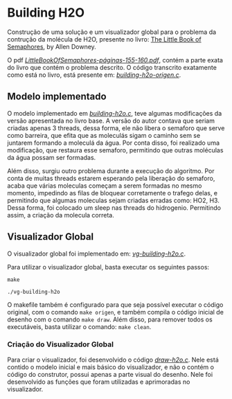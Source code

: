 # Building H2O

Construção de uma solução e um visualizador global para o problema da contrução da molécula de H2O, presente no livro: [The Little Book of Semaphores](https://greenteapress.com/wp/semaphores/), by Allen Downey.

O pdf [*LittleBookOfSemaphores-páginas-155-160.pdf*](LittleBookOfSemaphores-páginas-155-160.pdf),
contém a parte exata do livro que contém o problema descrito.
O código transcrito exatamente como está no livro, está presente em:
[*building-h2o-origen.c*](building-h2o-origen.c).

## Modelo implementado

O modelo implementado em [*building-h2o.c*](building-h2o.c), teve algumas modificações da versão apresentada
no livro base. A versão do autor contava que seriam criadas apenas 3 threads, dessa forma,
ele não libera o semaforo que serve como barreira, que efita que as moleculás
sigam o caminho sem se juntarem formando a moleculá da água.
Por conta disso, foi realizado uma modificação, que restaura esse semaforo, permitindo
que outras moléculas da água possam ser formadas.

Além disso, surgiu outro problema durante a execução do algoritmo. Por conta de muitas threads
estarem esperando pela liberação do semaforo, acaba que várias moleculas começam
a serem formadas no mesmo momento, impedindo as filas de bloquear corretamente
o trafego delas, e permitindo que algumas moleculas sejam criadas erradas como: HO2, H3.
Dessa forma, foi colocado um sleep nas threads do hidrogenio.
Permitindo assim, a criação da molecula correta.

## Visualizador Global

O visualizador global foi implementado em: [*vg-building-h2o.c*](vg-building-h2o.c).

Para utilizar o visualizador global, basta executar os seguintes passos:

`make`

`./vg-building-h2o`

O makefile também é configurado para que seja possível executar o código original,
com o comando `make origen`, e também compila o código inicial de desenho com o
comando `make draw`. Além disso, para remover todos os executáveis, basta
utilizar o comando: `make clean`.

### Criação do Visualizador Global

Para criar o visualizador, foi desenvolvido o código [*draw-h2o.c*](draw-h2o.c).
Nele está contido o modelo inicial e mais básico do visualizador, e não
o contém o código do construtor, possui apenas a parte visual do desenho.
Nele foi desenvolvido as funções que foram utilizadas e aprimoradas no visualizador.
